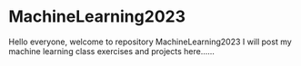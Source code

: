 # MachineLearning2023
Hello everyone, welcome to repository MachineLearning2023 I will post my machine learning class exercises and projects here......
